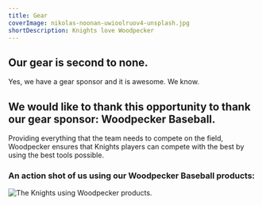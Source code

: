 ```yaml
---
title: Gear
coverImage: nikolas-noonan-uwioolruov4-unsplash.jpg
shortDescription: Knights love Woodpecker
---
```

## Our gear is second to none.

Yes, we have a gear sponsor and it is awesome. We know.

## We would like to thank this opportunity to thank our gear sponsor: Woodpecker Baseball.

Providing everything that the team needs to compete on the field, Woodpecker ensures that Knights players can compete with the best by using the best tools possible.

### An action shot of us using our Woodpecker Baseball products:

![The Knights using Woodpecker products.](jefferson-haddox-vlgwqfczqyw-unsplash.jpg "The Knights using Woodpecker products.")
